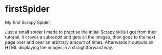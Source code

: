 # firstSpider
My first Scrapy Spider

Just a small spider I made to practise the initial Scrapy skills I got from their tutorial. 
It crawls a subreddit and gets all the images, then goes to the next page over and over an arbitrary amount of times.
Afterwards it outputs an HTML displaying the images in a straightforward way.
